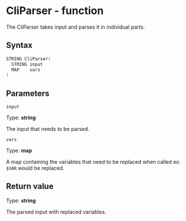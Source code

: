 # CliParser - function
The CliParser takes input and parses it in individual parts.

## Syntax
```c
STRING CliParser(
  STRING input
  MAP    vars
)
```
## Parameters

`input`

Type: **string**

The input that needs to be parsed.

`vars`

Type: **map**

A map containing the variables that need to be replaced when called ex: `$VAR` would be replaced.
## Return value

Type: **string**

The parsed input with replaced variables.

